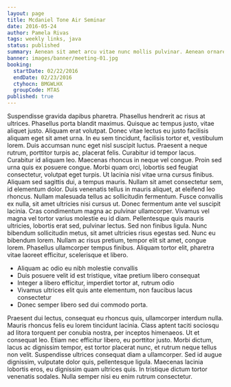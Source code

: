 ```yaml
---
layout: page
title: Mcdaniel Tone Air Seminar
date: 2016-05-24
author: Pamela Rivas
tags: weekly links, java
status: published
summary: Aenean sit amet arcu vitae nunc mollis pulvinar. Aenean ornare.
banner: images/banner/meeting-01.jpg
booking:
  startDate: 02/22/2016
  endDate: 02/23/2016
  ctyhocn: BMGWLHX
  groupCode: MTAS
published: true
---
```

Suspendisse gravida dapibus pharetra. Phasellus hendrerit ac risus at ultrices. Phasellus porta blandit maximus. Quisque ac tempus justo, vitae aliquet justo. Aliquam erat volutpat. Donec vitae lectus eu justo facilisis aliquam eget sit amet urna. In eu sem tincidunt, facilisis tortor et, vestibulum lorem. Duis accumsan nunc eget nisl suscipit luctus. Praesent a neque rutrum, porttitor turpis ac, placerat felis. Curabitur id tempor lacus. Curabitur id aliquam leo. Maecenas rhoncus in neque vel congue. Proin sed urna quis ex posuere congue. Morbi quam orci, lobortis sed feugiat consectetur, volutpat eget turpis. Ut lacinia nisi vitae urna cursus finibus.
Aliquam sed sagittis dui, a tempus mauris. Nullam sit amet consectetur sem, id elementum dolor. Duis venenatis tellus in mauris aliquet, at eleifend leo rhoncus. Nullam malesuada tellus ac sollicitudin fermentum. Fusce convallis ex nulla, sit amet ultricies nisi cursus ut. Donec fermentum ante vel suscipit lacinia. Cras condimentum magna ac pulvinar ullamcorper. Vivamus vel magna vel tortor varius molestie eu id diam. Pellentesque quis mauris ultricies, lobortis erat sed, pulvinar lectus. Sed non finibus ligula. Nunc bibendum sollicitudin metus, sit amet ultricies risus egestas sed. Nunc eu bibendum lorem. Nullam ac risus pretium, tempor elit sit amet, congue lorem. Phasellus ullamcorper tempus finibus. Aliquam tortor elit, pharetra vitae laoreet efficitur, scelerisque et libero.

* Aliquam ac odio eu nibh molestie convallis
* Duis posuere velit id est tristique, vitae pretium libero consequat
* Integer a libero efficitur, imperdiet tortor at, rutrum odio
* Vivamus ultrices elit quis ante elementum, non faucibus lacus consectetur
* Donec semper libero sed dui commodo porta.

Praesent dui lectus, consequat eu rhoncus quis, ullamcorper interdum nulla. Mauris rhoncus felis eu lorem tincidunt lacinia. Class aptent taciti sociosqu ad litora torquent per conubia nostra, per inceptos himenaeos. Ut et consequat leo. Etiam nec efficitur libero, eu porttitor justo. Morbi dictum, lacus ac dignissim tempor, est tortor placerat nunc, et rutrum neque tellus non velit. Suspendisse ultrices consequat diam a ullamcorper. Sed id augue dignissim, vulputate dolor quis, pellentesque ligula. Maecenas lacinia lobortis eros, eu dignissim quam ultrices quis. In tristique dictum tortor venenatis sodales. Nulla semper nisi eu enim rutrum consectetur.
